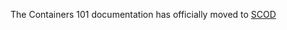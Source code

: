The Containers 101 documentation has officially moved to [SCOD](https://scod.hpedev.io/learn/containers101)

